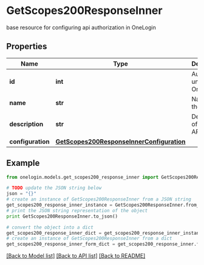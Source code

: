 # GetScopes200ResponseInner

base resource for configuring api authorization in OneLogin

## Properties
Name | Type | Description | Notes
------------ | ------------- | ------------- | -------------
**id** | **int** | Auth server unique ID in Onelogin | [optional] 
**name** | **str** | Name of the API. | 
**description** | **str** | Description of what the API does. | 
**configuration** | [**GetScopes200ResponseInnerConfiguration**](GetScopes200ResponseInnerConfiguration.md) |  | 

## Example

```python
from onelogin.models.get_scopes200_response_inner import GetScopes200ResponseInner

# TODO update the JSON string below
json = "{}"
# create an instance of GetScopes200ResponseInner from a JSON string
get_scopes200_response_inner_instance = GetScopes200ResponseInner.from_json(json)
# print the JSON string representation of the object
print GetScopes200ResponseInner.to_json()

# convert the object into a dict
get_scopes200_response_inner_dict = get_scopes200_response_inner_instance.to_dict()
# create an instance of GetScopes200ResponseInner from a dict
get_scopes200_response_inner_form_dict = get_scopes200_response_inner.from_dict(get_scopes200_response_inner_dict)
```
[[Back to Model list]](../README.md#documentation-for-models) [[Back to API list]](../README.md#documentation-for-api-endpoints) [[Back to README]](../README.md)


